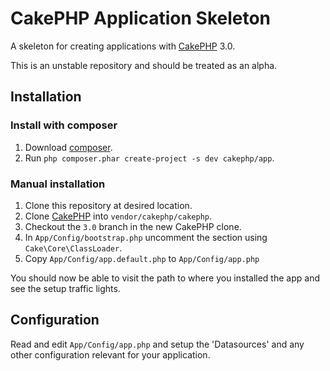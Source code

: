 # CakePHP Application Skeleton

A skeleton for creating applications with [CakePHP](http://cakephp.org) 3.0.

This is an unstable repository and should be treated as an alpha.

## Installation

### Install with composer

1. Download [composer](http://getcomposer.org/doc/00-intro.md).
2. Run `php composer.phar create-project -s dev cakephp/app`.

### Manual installation

1. Clone this repository at desired location.
2. Clone [CakePHP](https://github.com/cakephp/cakephp) into `vendor/cakephp/cakephp`.
3. Checkout the `3.0` branch in the new CakePHP clone.
4. In `App/Config/bootstrap.php` uncomment the section using `Cake\Core\ClassLoader`.
5. Copy `App/Config/app.default.php` to `App/Config/app.php`

You should now be able to visit the path to where you installed the app and see
the setup traffic lights.

## Configuration

Read and edit `App/Config/app.php` and setup the 'Datasources' and any other
configuration relevant for your application.
